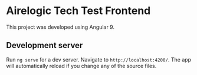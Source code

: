# Airelogic Tech Test Frontend

This project was developed using Angular 9.

## Development server

Run `ng serve` for a dev server. Navigate to `http://localhost:4200/`. The app will automatically reload if you change any of the source files.
